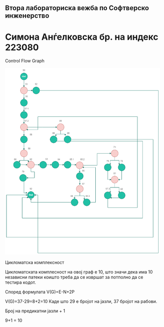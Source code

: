 ## Втора лабораториска вежба по Софтверско инженерство
# Симона Анѓелковска бр. на индекс 223080

Control Flow Graph

![Alt text](https://github.com/AnSimona/SI_2024_lab2_223080/blob/master/final_diagram.png?raw=true)

Цикломатска комплексност

Цикломатската комплесност на овој граф е 10, што значи дека има 10 независни патеки коишто треба да се извршат за потполно да се тестира кодот. 

Според формулата V(G)=E-N+2P

V(G)=37-29=8+2=10 Каде што 29 е бројот на јазли, 37 бројот на рабови.

Број на предикатни јазли + 1 

9+1 = 10
